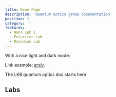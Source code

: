 ```yaml
---
title: Home Page
description: 'Quantum Optics group documentation'
position: 1
category: ''
features:
  - Nano Lab 1
  - Polariton Lab
  - Rubidium Lab
---
```


<!-- <img src="/preview.png" class="light-img" width="1280" height="640" alt=""/>
<img src="/preview-dark.png" class="dark-img" width="1280" height="640" alt=""/> -->
<p class="flex items-center">With a nice light and dark mode:&nbsp;<app-color-switcher class="inline-flex ml-2"></app-color-switcher></p>

<article-image src="logoHouches.jpg" alt="logo les Houches" size="20" :center="true"></article-image>

Link example: [arxiv](http://arxiv.org).

<alert type="success">

The LKB quantum optics doc starts here

</alert>

## Labs

<list :items="features"></list>


